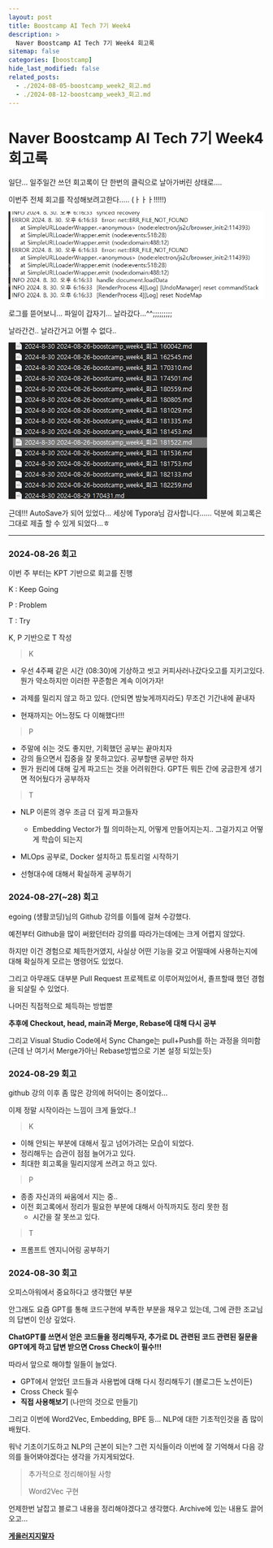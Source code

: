 ```yaml
---
layout: post
title: Boostcamp AI Tech 7기 Week4
description: >
  Naver Boostcamp AI Tech 7기 Week4 회고록
sitemap: false
categories: [boostcamp]
hide_last_modified: false
related_posts:
  - ./2024-08-05-boostcamp_week2_회고.md
  - ./2024-08-12-boostcamp_week3_회고.md
---
```


# Naver Boostcamp AI Tech 7기 Week4 회고록

일단... 일주일간 쓰던 회고록이 단 한번의 클릭으로 날아가버린 상태로....

이번주 전체 회고를 작성해보려고한다..... (ㅏㅏㅏ!!!!!)

![image-20240830182117488](../../images/2024-08-26-boostcamp_week4_회고/image-20240830182117488.png)

로그를 뜯어보니... 파일이 갑자기... 날라갔다...^^;;;;;;;;;

날라간건.. 날라간거고 어쩔 수 없다..

![image-20240830182305544](../../images/2024-08-26-boostcamp_week4_회고/image-20240830182305544.png)

근데!!! AutoSave가 되어 있었다... 세상에 Typora님 감사합니다...... 덕분에 회고록은 그대로 제출 할 수 있게 되었다...ㅎ

---

### 2024-08-26 회고

이번 주 부터는 KPT 기반으로 회고를 진행

K : Keep Going

P : Problem

T : Try

K, P 기반으로 T 작성

> K

* 우선 4주째 같은 시간 (08:30)에 기상하고 씻고 커피사러나갔다오고를 지키고있다. 뭔가 약소하지만 이러한 꾸준함은 계속 이어가자!

* 과제를 밀리지 않고 하고 있다. (안되면 밤늦게까지라도) 무조건 기간내에 끝내자
* 현재까지는 어느정도 다 이해했다!!!

> P

* 주말에 쉬는 것도 좋지만, 기획했던 공부는 끝마치자
* 강의 들으면서 집중을 잘 못하고있다. 공부할땐 공부만 하자
* 뭔가 원리에 대해 깊게 파고드는 것을 어려워한다. GPT든 뭐든 간에 궁금한게 생기면 적어뒀다가 공부하자

> T

* NLP 이론의 경우 조금 더 깊게 파고들자
  * Embedding Vector가 뭘 의미하는지, 어떻게 만들어지는지.. 그걸가지고 어떻게 학습이 되는지

* MLOps 공부로, Docker 설치하고 튜토리얼 시작하기
* 선형대수에 대해서 확실하게 공부하기



### 2024-08-27(~28) 회고

egoing (생활코딩)님의 Github 강의를 이틀에 걸쳐 수강했다.

예전부터 Github을 많이 써왔던터라 강의를 따라가는데에는 크게 어렵지 않았다.

하지만 이건 경험으로 체득한거였지, 사실상 어떤 기능을 갖고 어떨때에 사용하는지에 대해 확실하게 모르는 명령어도 있었다.

그리고 아무래도 대부분 Pull Request 프로젝트로 이루어져있어서, 졸프할때 했던 경험을 되살릴 수 있었다.

나머진 직접적으로 체득하는 방법뿐

**추후에 Checkout, head, main과 Merge, Rebase에 대해 다시 공부**

그리고 Visual Studio Code에서 Sync Change는  pull+Push를 하는 과정을 의미함 (근데 난 여기서 Merge가아닌 Rebase방법으로 기본 설정 되있는듯)



### 2024-08-29 회고

github 강의 이후 좀 많은 강의에 허덕이는 중이었다...

이제 정말 시작이라는 느낌이 크게 들었다..!



> K

* 이해 안되는 부분에 대해서 짚고 넘어가려는 모습이 되었다.
* 정리해두는 습관이 점점 늘어가고 있다.
* 최대한 회고록을 밀리지않게 쓰려고 하고 있다.

> P

* 종종 자신과의 싸움에서 지는 중..
* 이전 회고록에서 정리가 필요한 부분에 대해서 아직까지도 정리 못한 점
  * 시간을 잘 못쓰고 있다.

> T

* 프롬프트 엔지니어링 공부하기



### 2024-08-30 회고

오피스아워에서 중요하다고 생각했던 부분

안그래도 요즘 GPT를 통해 코드구현에 부족한 부분을 채우고 있는데, 그에 관한 조교님의 답변이 인상 깊었다.

**ChatGPT를 쓰면서 얻은 코드들을 정리해두자, 추가로 DL 관련된 코드 관련된 질문을 GPT에게 하고 답변 받으면 Cross Check이 필수!!!**

따라서 앞으로 해야할 일들이 늘었다.

* GPT에서 얻었던 코드들과 사용법에 대해 다시 정리해두기 (블로그든 노션이든)
* Cross Check 필수
* **직접 사용해보기** (나만의 것으로 만들기)

그리고 이번에 Word2Vec, Embedding, BPE 등... NLP에 대한 기초적인것을 좀 많이 배웠다.

워낙 기초이기도하고 NLP의 근본이 되는? 그런 지식들이라 이번에 잘 기억해서 다음 강의를 들어봐야겠다는 생각을 가지게되었다.



> 추가적으로 정리해야될 사항
>
> Word2Vec 구현

언제한번 날잡고 블로그 내용을 정리해야겠다고 생각했다. Archive에 있는 내용도 끌어오고...

**<u>게을러지지말자</u>**





